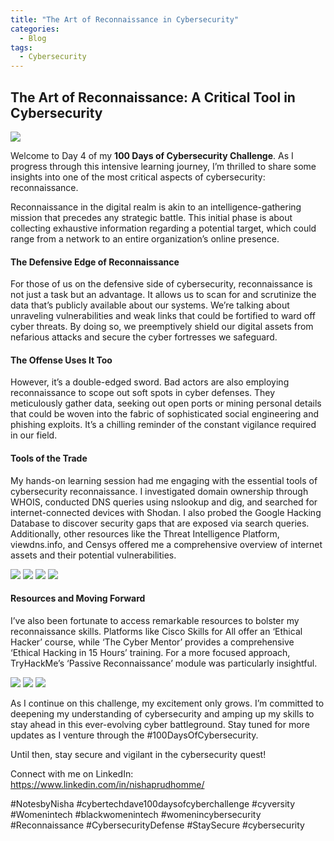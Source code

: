 ```yaml
---
title: "The Art of Reconnaissance in Cybersecurity"
categories:
  - Blog
tags:
  - Cybersecurity
---
```


## The Art of Reconnaissance: A Critical Tool in Cybersecurity

<img src="/assets/images/5 - Reconnaissance.png">

Welcome to Day 4 of my <b>100 Days of Cybersecurity Challenge</b>. As I progress through this intensive learning journey, I’m thrilled to share some insights into one of the most critical aspects of cybersecurity: reconnaissance.

Reconnaissance in the digital realm is akin to an intelligence-gathering mission that precedes any strategic battle. This initial phase is about collecting exhaustive information regarding a potential target, which could range from a network to an entire organization’s online presence.

<h4>The Defensive Edge of Reconnaissance </h4>

For those of us on the defensive side of cybersecurity, reconnaissance is not just a task but an advantage. It allows us to scan for and scrutinize the data that’s publicly available about our systems. We’re talking about unraveling vulnerabilities and weak links that could be fortified to ward off cyber threats. By doing so, we preemptively shield our digital assets from nefarious attacks and secure the cyber fortresses we safeguard.

<h4>The Offense Uses It Too</h4>

However, it’s a double-edged sword. Bad actors are also employing reconnaissance to scope out soft spots in cyber defenses. They meticulously gather data, seeking out open ports or mining personal details that could be woven into the fabric of sophisticated social engineering and phishing exploits. It’s a chilling reminder of the constant vigilance required in our field.

<h4>Tools of the Trade</h4>

My hands-on learning session had me engaging with the essential tools of cybersecurity reconnaissance. I investigated domain ownership through WHOIS, conducted DNS queries using nslookup and dig, and searched for internet-connected devices with Shodan. I also probed the Google Hacking Database to discover security gaps that are exposed via search queries. Additionally, other resources like the Threat Intelligence Platform, viewdns.info, and Censys offered me a comprehensive overview of internet assets and their potential vulnerabilities.

<img src="/assets/images/WHOis.png">
<img src="/assets/images/nslookup1.png">
<img src="/assets/images/dig1.png">
<img src="/assets/images/shodan.png">


<h4>Resources and Moving Forward</h4>

I’ve also been fortunate to access remarkable resources to bolster my reconnaissance skills. Platforms like Cisco Skills for All offer an ‘Ethical Hacker’ course, while ‘The Cyber Mentor’ provides a comprehensive ‘Ethical Hacking in 15 Hours’ training. For a more focused approach, TryHackMe’s ‘Passive Reconnaissance’ module was particularly insightful.

<img src="/assets/images/Cisco Skills For All.png">
<img src="/assets/images/cybermentor.png">
<img src="/assets/images/THM Reconnaissance.png">


As I continue on this challenge, my excitement only grows. I’m committed to deepening my understanding of cybersecurity and amping up my skills to stay ahead in this ever-evolving cyber battleground. Stay tuned for more updates as I venture through the #100DaysOfCybersecurity.

Until then, stay secure and vigilant in the cybersecurity quest!

Connect with me on LinkedIn: https://www.linkedin.com/in/nishaprudhomme/

#NotesbyNisha #cybertechdave100daysofcyberchallenge #cyversity #Womenintech #blackwomenintech #womenincybersecurity #Reconnaissance #CybersecurityDefense #StaySecure #cybersecurity

